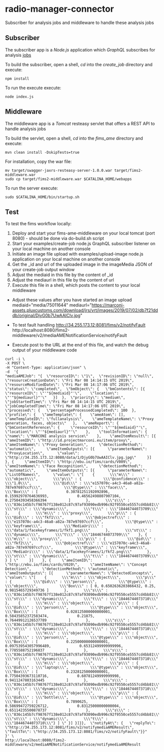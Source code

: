 # radio-manager-connector
Subscriber for analysis jobs and middleware to handle these analysis jobs

## Subscriber
The subscriber app is a *Node.js* application which *GraphQL* subscribes for analysis 
[jobs](https://google.com) 

To build the subscriber, open a shell, *cd* into the *create_job* directory and execute:

```
npm install
```
To run the execute execute:

```
node index.js
```

## Middleware
The middleware app is a *Tomcat* resteasy servlet that offers a REST API to handle analysis jobs

To build the servlet, open a shell, *cd* into the *fims_ame* directory and execute:

```
mvn clean install -DskipTests=true
```
For installation, copy the war file:
```
mv target/swagger-jaxrs-resteasy-server-1.0.0.war target/fims2-middleware.war 
sudo cp target/fims2-middleware.war $CATALINA_HOME/webapps 
```

To run the server execute:
```
sudo $CATALINA_HOME/bin/startup.sh 
```

## Test
To test the fims workflow locally:

1) Deploy and start your fims-ame-middleware on your local tomcat (port 8080) - should be done via do-build.sh script
2) Start your examples/create-job node.js GraphQL subscriber listener on your local machine on another console
3) Initiate an image file upload with examples/upload-image node.js application on your local machine on another console
4) Get the _id and url of the uploaded image in the imageMedia JSON of your create-job output window
5) Adjust the mediaid in this file by the content of _id
6) Adjust the mediaurl in this file by the content of url
7) Execute this file in a shell, which posts the content to your local middleware

* Adjust these values after you have started an image upload
mediaid="media/75011644"
mediaurl="https://marconi-assets.pluxcustoms.com/download/jrs/vrt/images/2019/07/02/db7f21dddb/original/DjyG0b7UwAAIClv.jpg"

* To test fault handling
http://34.255.173.12:8081/fims/v2/notifyFault
http://localhost:8080/fims2-middleware/v2/mediaAMENotificationService/notifyFault

* Execute post to the URL at the end of this file, and watch the debug output of your middleware code

```
curl -i \
-X POST \
-H "Content-Type: application/json" \
-d  '{
"mediaAMEJob": "{  \"resourceID\": \"1\",  \"revisionID\": \"null\",  \"resourceCreationDate\": \"Fri Mar 08 14:14:15 UTC 2019\",  \"resourceModifiedDate\": \"Fri Mar 08 14:17:06 UTC 2019\",  \"status\": \"completed\",  \"bmObject\": {   \"bmContents\": [{    \"resourceID\": \"'"${mediaid}"'\",    \"location\": \"'"${mediaurl}"'\"   }]  },  \"priority\": \"medium\",  \"jobStartedTime\": \"Fri Mar 08 14:14:15 UTC 2019\",  \"jobCompletedTime\": \"Fri Mar 08 14:17:06 UTC 2019\",  \"processed\": {   \"percentageProcessedCompleted\": 100  },  \"profile\": {   \"ameTemplate\": {    \"ameAtom\": [],    \"ameTemplateID\": \"fullanalysis\",    \"ameTemplateName\": \"Proxy generation, faces, objects\"   },   \"ameReport\": {    \"bmContentReference\": {     \"resourceID\": \"'"${mediaid}"'\",     \"location\": \"'"${mediaurl}"'\"    },    \"toolInformation\": {     \"name\": \"MARCONI analysis service\"    },    \"ameItemResult\": [{     \"ameItemID\": \"http://id.projectmarconi.eu/item/proxy\",     \"ameItemName\": \"Proxy Generation\",     \"detectionMethod\": \"automatic\",     \"ameItemOutputs\": [{      \"parameterName\": \"ProxyLocation\",      \"value\": \"http://34.255.173.12:8080/data/1/DjyG0b7UwAAIClv.jpg.jpg\"     }]    }, {     \"ameItemID\": \"http://ebu.io/fims/cards/V009\",     \"ameItemName\": \"Face Recognition\",     \"detectionMethod\": \"automatic\",     \"ameItemOutputs\": [{      \"parameterName\": \"ListOfNames\",      \"value\": \"[    {       \\\"m\\\" : \\\"object\\\",       \\\"p\\\" : {          \\\"@confidence\\\" : \\\"1.0\\\",          \\\"@id\\\" : \\\"e157070c-a4c3-46a8-a82a-787e97697ccf\\\",          \\\"@type\\\" : \\\"face\\\",          \\\"Box\\\" : [             0.30781251192092896,             0.15992970764636993,             0.46562498807907104,             0.27504393458366394          ]       },       \\\"s\\\" : \\\"836c145b7cf98767f138e012c87c97af93090edb996c92f9550ce5557cd4bb81\\\",       \\\"st\\\" : \\\"dynamic\\\",       \\\"t\\\" : \\\"18446744073709\\\"    },    {       \\\"m\\\" : \\\"proxy\\\",       \\\"p\\\" : {          \\\"@id\\\" : \\\"fkf1\\\",          \\\"@objectref\\\" : \\\"e157070c-a4c3-46a8-a82a-787e97697ccf\\\",          \\\"@type\\\" : \\\"keyframe\\\",          \\\"MediaUri\\\" : \\\"data/1/facekeyframes/1/fkf1.png\\\"       },       \\\"st\\\" : \\\"dynamic\\\",       \\\"t\\\" : \\\"18446744073709\\\"    }, {       \\\"m\\\" : \\\"proxy\\\",       \\\"p\\\" : {          \\\"@id\\\" : \\\"fkf2\\\",          \\\"@objectref\\\" : \\\"e157070c-a4c3-46a8-a82a-787e97697ccf\\\",          \\\"@type\\\" : \\\"keyframe\\\",          \\\"MediaUri\\\" : \\\"data/1/facekeyframes/1/fkf2.png\\\"       },       \\\"st\\\" : \\\"dynamic\\\",       \\\"t\\\" : \\\"18446744073709\\\"    } ] \"     }]    }, {     \"ameItemID\": \"http://ebu.io/fims/cards/V020\",     \"ameItemName\": \"Concept Detection\",     \"detectionMethod\": \"automatic\",     \"ameItemOutputs\": [{      \"parameterName\": \"DetectedConcepts\",      \"value\": \"[    {       \\\"m\\\" : \\\"object\\\",       \\\"p\\\" : {          \\\"@id\\\" : \\\"person\\\",          \\\"@type\\\" : \\\"object\\\",          \\\"Box\\\" : [ 0, 0.6502636203866432, 0.25, 0.9815465729349736 ]       },       \\\"s\\\" : \\\"836c145b7cf98767f138e012c87c97af93090edb996c92f9550ce5557cd4bb81\\\",       \\\"st\\\" : \\\"dynamic\\\",       \\\"t\\\" : \\\"18446744073710\\\"    },    {       \\\"m\\\" : \\\"object\\\",       \\\"p\\\" : {          \\\"@id\\\" : \\\"person\\\",          \\\"@type\\\" : \\\"object\\\",          \\\"Box\\\" : [             0.028125000000000001,             0.58435852372583474,             0.21875,             0.76449912126537789          ]       },       \\\"s\\\" : \\\"836c145b7cf98767f138e012c87c97af93090edb996c92f9550ce5557cd4bb81\\\",       \\\"st\\\" : \\\"dynamic\\\",       \\\"t\\\" : \\\"18446744073710\\\"    },    {       \\\"m\\\" : \\\"object\\\",       \\\"p\\\" : {          \\\"@id\\\" : \\\"person\\\",          \\\"@type\\\" : \\\"object\\\",          \\\"Box\\\" : [             0.22500000000000001,             0.097539543057996489,             0.65312499999999996,             0.7785588752196837          ]       },       \\\"s\\\" : \\\"836c145b7cf98767f138e012c87c97af93090edb996c92f9550ce5557cd4bb81\\\",       \\\"st\\\" : \\\"dynamic\\\",       \\\"t\\\" : \\\"18446744073710\\\"    },    {       \\\"m\\\" : \\\"object\\\",       \\\"p\\\" : {          \\\"@id\\\" : \\\"laptop\\\",          \\\"@type\\\" : \\\"object\\\",          \\\"Box\\\" : [             0.23281250000000001,             0.77504393673110716,             0.60781249999999998,             0.9411247803163445          ]       },       \\\"s\\\" : \\\"836c145b7cf98767f138e012c87c97af93090edb996c92f9550ce5557cd4bb81\\\",       \\\"st\\\" : \\\"dynamic\\\",       \\\"t\\\" : \\\"18446744073710\\\"    },    {       \\\"m\\\" : \\\"object\\\",       \\\"p\\\" : {          \\\"@id\\\" : \\\"bottle\\\",          \\\"@type\\\" : \\\"object\\\",          \\\"Box\\\" : [             0.7890625,             0.58699472759226712,             0.83125000000000004,             0.65114235500878737          ]       },       \\\"s\\\" : \\\"836c145b7cf98767f138e012c87c97af93090edb996c92f9550ce5557cd4bb81\\\",       \\\"st\\\" : \\\"dynamic\\\",       \\\"t\\\" : \\\"18446744073710\\\"} ] \" }] }]}},  \"notifyAt\": {   \"replyTo\": \"http://34.255.173.12:8081/fims/v2/notifymediaAMEResult\", \"faultTo\": \"http://34.255.173.12:8081/fims/v2/notifyFault\"}}"
}' \
http://localhost:8080/fims2-middleware/v2/mediaAMENotificationService/notifymediaAMEResult
```

